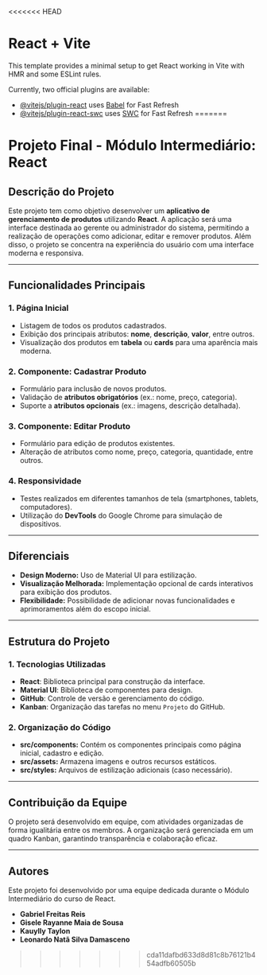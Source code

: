<<<<<<< HEAD
# React + Vite

This template provides a minimal setup to get React working in Vite with HMR and some ESLint rules.

Currently, two official plugins are available:

- [@vitejs/plugin-react](https://github.com/vitejs/vite-plugin-react/blob/main/packages/plugin-react/README.md) uses [Babel](https://babeljs.io/) for Fast Refresh
- [@vitejs/plugin-react-swc](https://github.com/vitejs/vite-plugin-react-swc) uses [SWC](https://swc.rs/) for Fast Refresh
=======
# Projeto Final - Módulo Intermediário: React

## Descrição do Projeto
Este projeto tem como objetivo desenvolver um **aplicativo de gerenciamento de produtos** utilizando **React**. A aplicação será uma interface destinada ao gerente ou administrador do sistema, permitindo a realização de operações como adicionar, editar e remover produtos. Além disso, o projeto se concentra na experiência do usuário com uma interface moderna e responsiva.

---

## Funcionalidades Principais

### 1. **Página Inicial**
- Listagem de todos os produtos cadastrados.
- Exibição dos principais atributos: **nome**, **descrição**, **valor**, entre outros.
- Visualização dos produtos em **tabela** ou **cards** para uma aparência mais moderna.

### 2. **Componente: Cadastrar Produto**
- Formulário para inclusão de novos produtos.
- Validação de **atributos obrigatórios** (ex.: nome, preço, categoria).
- Suporte a **atributos opcionais** (ex.: imagens, descrição detalhada).

### 3. **Componente: Editar Produto**
- Formulário para edição de produtos existentes.
- Alteração de atributos como nome, preço, categoria, quantidade, entre outros.

### 4. **Responsividade**
- Testes realizados em diferentes tamanhos de tela (smartphones, tablets, computadores).
- Utilização do **DevTools** do Google Chrome para simulação de dispositivos.

---

## Diferenciais
- **Design Moderno:** Uso de Material UI para estilização.
- **Visualização Melhorada:** Implementação opcional de cards interativos para exibição dos produtos.
- **Flexibilidade:** Possibilidade de adicionar novas funcionalidades e aprimoramentos além do escopo inicial.

---

## Estrutura do Projeto

### **1. Tecnologias Utilizadas**
- **React**: Biblioteca principal para construção da interface.
- **Material UI**: Biblioteca de componentes para design.
- **GitHub**: Controle de versão e gerenciamento do código.
- **Kanban**: Organização das tarefas no menu `Projeto` do GitHub.

### **2. Organização do Código**
- **src/components:** Contém os componentes principais como página inicial, cadastro e edição.
- **src/assets:** Armazena imagens e outros recursos estáticos.
- **src/styles:** Arquivos de estilização adicionais (caso necessário).

---

## Contribuição da Equipe
O projeto será desenvolvido em equipe, com atividades organizadas de forma igualitária entre os membros. A organização será gerenciada em um quadro Kanban, garantindo transparência e colaboração eficaz.

---

## Autores
Este projeto foi desenvolvido por uma equipe dedicada durante o Módulo Intermediário do curso de React.
- **Gabriel Freitas Reis**
- **Gisele Rayanne Maia de Sousa**
- **Kauylly Taylon**
- **Leonardo Natã Silva Damasceno**
>>>>>>> cda11dafbd633d8d81c8b76121b454adfb60505b

